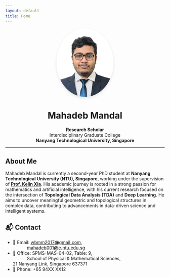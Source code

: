 ```yaml
---
layout: default
title: Home
---
```


<div align="center">
  <img src="assets/images/profile.png" alt="Profile Photo" width="180" style="border-radius: 50%; box-shadow: 0 4px 10px rgba(0,0,0,0.1);" />
  
  <h1>Mahadeb Mandal</h1>

  <p><strong>Research Scholar</strong><br>
  Interdisciplinary Graduate College<br>
  <strong>Nanyang Technological University, Singapore</strong></p>
</div>

---

## About Me

Mahadeb Mandal is currently a second-year PhD student at **Nanyang Technological University (NTU), Singapore**, working under the supervision of [**Prof. Kelin Xia**](https://personal.ntu.edu.sg/xiakelin/index.html). His academic journey is rooted in a strong passion for mathematics and artificial intelligence, with his current research focused on the intersection of **Topological Data Analysis (TDA)** and **Deep Learning**. He aims to uncover meaningful geometric and topological structures in complex data, contributing to advancements in data-driven science and intelligent systems.


<section class="contact-animated">
  <h2>📬 Contact</h2>
  <ul class="contact-info">
    <li>
      <span>📧 Email:</span> 
      <a href="mailto:wbmm2017@gmail.com">wbmm2017<strong>@</strong>gmail<strong>.</strong>com</a>,<br> 
      <span style="margin-left: 3.2em;">
        <a href="mailto:mahadeb001@e.ntu.edu.sg">mahadeb001<strong>@</strong>e<strong>.</strong>ntu<strong>.</strong>edu<strong>.</strong>sg</a>
      </span>
    </li>
    <li>
      <span>📍 Office:</span> SPMS-MAS-04-02, Table: 9,<br>
      <span style="margin-left: 3.2em;">
        School of Physical & Mathematical Sciences,<br> 
        21 Nanyang Link, Singapore 637371
      </span>
    </li>
    <li>
      <span>📱 Phone:</span> +65 94XX XX12
    </li>
  </ul>
</section>

